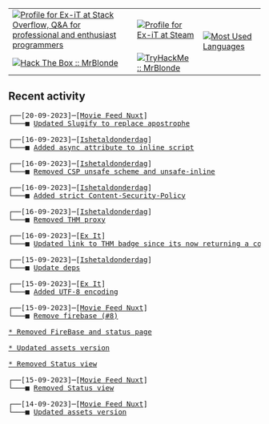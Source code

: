 <table>
    <tr>
        <td>
            <a href="https://stackoverflow.com/users/3351720/ex-it">
                <img alt="Profile for Ex-iT at Stack Overflow, Q&amp;A for professional and enthusiast programmers" src="https://stackoverflow.com/users/flair/3351720.png?theme=dark" />
            </a>
        </td>
        <td>
            <a href="https://steamcommunity.com/id/Ex-iT">
                <img alt="Profile for Ex-iT at Steam" src="https://steamcommunity-a.akamaihd.net/public/shared/images/header/globalheader_logo.png" />
            </a>
        </td>
        <td rowspan="2">
            <a href="https://github.com/Ex-iT/">
                <img alt="Most Used Languages" src="https://github-readme-stats.vercel.app/api/top-langs/?username=ex-it&layout=compact&theme=algolia" />
            </a>
        </td>
    </tr>
    <tr>
        <td>
            <a href="https://app.hackthebox.eu/profile/169430">
                <img alt="Hack The Box :: MrBlonde" src="https://www.hackthebox.eu/badge/image/169430" />
            </a>
        </td>
        <td>
            <a href="https://tryhackme.com/p/MrBlonde/">
                <img alt="TryHackMe :: MrBlonde" src="https://tryhackme-badges.s3.amazonaws.com/MrBlonde.png" />
            </a>
        </td>
    </tr>
</table>

<h2>Recent activity</h2>

<pre>
┌──[20-09-2023]─[<a href="https://github.com/Ex-iT/movie-feed-nuxt">Movie Feed Nuxt</a>]
└───■ <a href="https://github.com/Ex-iT/movie-feed-nuxt/commit/7ad01abf342af4916875e515f4c15e0a9e6b1190">Updated Slugify to replace apostrophe</a><br />
┌──[16-09-2023]─[<a href="https://github.com/Ex-iT/ishetaldonderdag">Ishetaldonderdag</a>]
└───■ <a href="https://github.com/Ex-iT/ishetaldonderdag/commit/80790d8eaded772dd14bb5f97e86b980d9a03eff">Added async attribute to inline script</a><br />
┌──[16-09-2023]─[<a href="https://github.com/Ex-iT/ishetaldonderdag">Ishetaldonderdag</a>]
└───■ <a href="https://github.com/Ex-iT/ishetaldonderdag/commit/59d1ad28d99aef97789f717cddfdf6a70398489a">Removed CSP unsafe scheme and unsafe-inline</a><br />
┌──[16-09-2023]─[<a href="https://github.com/Ex-iT/ishetaldonderdag">Ishetaldonderdag</a>]
└───■ <a href="https://github.com/Ex-iT/ishetaldonderdag/commit/a9c6bb10355f04f714a57330d66b40a9a4c6e8a5">Added strict Content-Security-Policy</a><br />
┌──[16-09-2023]─[<a href="https://github.com/Ex-iT/ishetaldonderdag">Ishetaldonderdag</a>]
└───■ <a href="https://github.com/Ex-iT/ishetaldonderdag/commit/f6081ee9d468f6c81fc8f2bf079fe5279aca3cc1">Removed THM proxy</a><br />
┌──[16-09-2023]─[<a href="https://github.com/Ex-iT/Ex-iT">Ex It</a>]
└───■ <a href="https://github.com/Ex-iT/Ex-iT/commit/1fa3ba19f65ee0a49dc450867beb09beea9ca144">Updated link to THM badge since its now returning a content-type of image/png</a><br />
┌──[15-09-2023]─[<a href="https://github.com/Ex-iT/ishetaldonderdag">Ishetaldonderdag</a>]
└───■ <a href="https://github.com/Ex-iT/ishetaldonderdag/commit/54d692a4fcb3b25b875c404f7349de9ce098eace">Update deps</a><br />
┌──[15-09-2023]─[<a href="https://github.com/Ex-iT/Ex-iT">Ex It</a>]
└───■ <a href="https://github.com/Ex-iT/Ex-iT/commit/e874a7d035e4ba328fd432349bc9a8c044fcb2ad">Added UTF-8 encoding</a><br />
┌──[15-09-2023]─[<a href="https://github.com/Ex-iT/movie-feed-nuxt">Movie Feed Nuxt</a>]
└───■ <a href="https://github.com/Ex-iT/movie-feed-nuxt/commit/3b1269aae341a3cd099fe4c71716faa5f6281176">Remove firebase (#8)

* Removed FireBase and status page

* Updated assets version

* Removed Status view</a><br />
┌──[15-09-2023]─[<a href="https://github.com/Ex-iT/movie-feed-nuxt">Movie Feed Nuxt</a>]
└───■ <a href="https://github.com/Ex-iT/movie-feed-nuxt/commit/fdefabb919a78803ad1e0562862a61f3b43a95cc">Removed Status view</a><br />
┌──[14-09-2023]─[<a href="https://github.com/Ex-iT/movie-feed-nuxt">Movie Feed Nuxt</a>]
└───■ <a href="https://github.com/Ex-iT/movie-feed-nuxt/commit/3ec44da0146a30aaa05926be78f75af9e655e1a5">Updated assets version</a><br />
</pre>